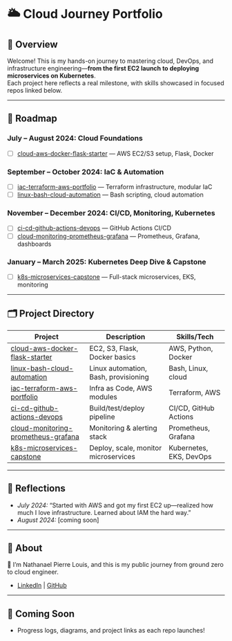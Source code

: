 # 🌥️ Cloud Journey Portfolio

## 🚀 Overview

Welcome! This is my hands-on journey to mastering cloud, DevOps, and infrastructure engineering—**from the first EC2 launch to deploying microservices on Kubernetes**.  
Each project here reflects a real milestone, with skills showcased in focused repos linked below.

---

## 📅 Roadmap

### **July – August 2024: Cloud Foundations**
- [ ] [cloud-aws-docker-flask-starter](#) — AWS EC2/S3 setup, Flask, Docker

### **September – October 2024: IaC & Automation**
- [ ] [iac-terraform-aws-portfolio](#) — Terraform infrastructure, modular IaC
- [ ] [linux-bash-cloud-automation](#) — Bash scripting, cloud automation

### **November – December 2024: CI/CD, Monitoring, Kubernetes**
- [ ] [ci-cd-github-actions-devops](#) — GitHub Actions CI/CD
- [ ] [cloud-monitoring-prometheus-grafana](#) — Prometheus, Grafana, dashboards

### **January – March 2025: Kubernetes Deep Dive & Capstone**
- [ ] [k8s-microservices-capstone](#) — Full-stack microservices, EKS, monitoring

---

## 🗂️ Project Directory

| Project | Description | Skills/Tech |
|---------|-------------|-------------|
| [cloud-aws-docker-flask-starter](#) | EC2, S3, Flask, Docker basics | AWS, Python, Docker |
| [linux-bash-cloud-automation](#) | Linux automation, Bash, provisioning | Bash, Linux, cloud |
| [iac-terraform-aws-portfolio](#) | Infra as Code, AWS modules | Terraform, AWS |
| [ci-cd-github-actions-devops](#) | Build/test/deploy pipeline | CI/CD, GitHub Actions |
| [cloud-monitoring-prometheus-grafana](#) | Monitoring & alerting stack | Prometheus, Grafana |
| [k8s-microservices-capstone](#) | Deploy, scale, monitor microservices | Kubernetes, EKS, DevOps |

---

## 📖 Reflections

- *July 2024:* “Started with AWS and got my first EC2 up—realized how much I love infrastructure. Learned about IAM the hard way.”
- *August 2024:* [coming soon]

---

## 📝 About

👋 I’m Nathanael Pierre Louis, and this is my public journey from ground zero to cloud engineer.  
- [LinkedIn](https://www.linkedin.com/in/nathanael-pierre-louis/) | [GitHub](your-link)

---

## 🏁 Coming Soon

- Progress logs, diagrams, and project links as each repo launches!
